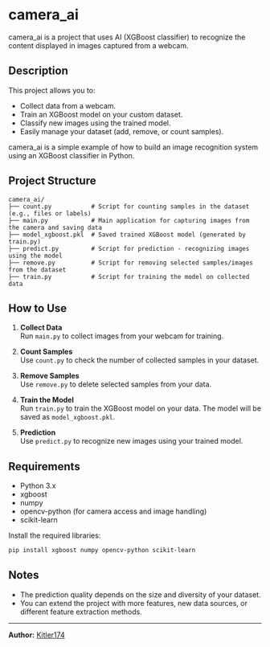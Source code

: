# camera_ai

camera_ai is a project that uses AI (XGBoost classifier) to recognize the content displayed in images captured from a webcam.

## Description

This project allows you to:
- Collect data from a webcam.
- Train an XGBoost model on your custom dataset.
- Classify new images using the trained model.
- Easily manage your dataset (add, remove, or count samples).

camera_ai is a simple example of how to build an image recognition system using an XGBoost classifier in Python.

## Project Structure

```
camera_ai/
├── count.py           # Script for counting samples in the dataset (e.g., files or labels)
├── main.py            # Main application for capturing images from the camera and saving data
├── model_xgboost.pkl  # Saved trained XGBoost model (generated by train.py)
├── predict.py         # Script for prediction - recognizing images using the model
├── remove.py          # Script for removing selected samples/images from the dataset
├── train.py           # Script for training the model on collected data
```

## How to Use

1. **Collect Data**  
   Run `main.py` to collect images from your webcam for training.

2. **Count Samples**  
   Use `count.py` to check the number of collected samples in your dataset.

3. **Remove Samples**  
   Use `remove.py` to delete selected samples from your data.

4. **Train the Model**  
   Run `train.py` to train the XGBoost model on your data. The model will be saved as `model_xgboost.pkl`.

5. **Prediction**  
   Use `predict.py` to recognize new images using your trained model.

## Requirements

- Python 3.x
- xgboost
- numpy
- opencv-python (for camera access and image handling)
- scikit-learn

Install the required libraries:
```bash
pip install xgboost numpy opencv-python scikit-learn
```

## Notes

- The prediction quality depends on the size and diversity of your dataset.
- You can extend the project with more features, new data sources, or different feature extraction methods.

---

**Author:** [Kitler174](https://github.com/Kitler174)
